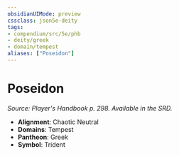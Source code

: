 ```yaml
---
obsidianUIMode: preview
cssclass: json5e-deity
tags:
- compendium/src/5e/phb
- deity/greek
- domain/tempest
aliases: ["Poseidon"]
---
```

# Poseidon
*Source: Player's Handbook p. 298. Available in the SRD.* 

- **Alignment**: Chaotic Neutral
- **Domains**: Tempest
- **Pantheon**: Greek
- **Symbol**: Trident